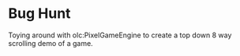 # Bug Hunt

Toying around with olc:PixelGameEngine to create a top down 8 way scrolling demo of a game.
